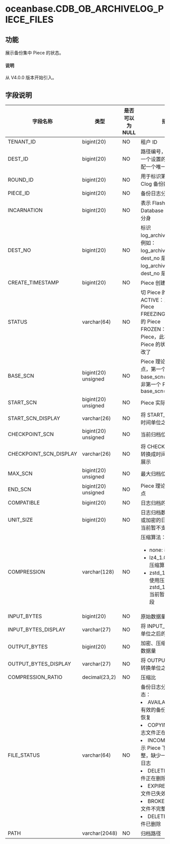 # oceanbase.CDB_OB_ARCHIVELOG_PIECE_FILES

## 功能

展示备份集中 Piece 的状态。

<main id="notice" type='explain'>
  <h4>说明</h4>
  <p>从 V4.0.0 版本开始引入。</p>
</main>

## 字段说明

| 字段名称 | 类型 | 是否可以为 NULL | 描述 |
| --- | --- | --- | --- |
| TENANT_ID | bigint(20) | NO | 租户 ID |
| DEST_ID | bigint(20) | NO | 路径编号，系统对于每一个设置的路径都会分配一个唯一 ID |
| ROUND_ID | bigint(20) | NO | 用于标识第几轮完整的 Clog 备份数据流 |
| PIECE_ID | bigint(20) | NO | 备份日志分片的 ID |
| INCARNATION | bigint(20) | NO | 表示 Flashback Database 后的第几次分身 |
| DEST_NO | bigint(20) | NO | 标识 log_archive_dest_n，例如：log_archive_dest 的 dest_no 是 0，log_archive_dest_1 的 dest_no 是 1 等 |
| CREATE_TIMESTAMP | bigint(20) | NO | Piece 创建时间 |
| STATUS | varchar(64) | NO | 切 Piece 的状态：<br>ACTIVE：当前活跃的 Piece<br>FREEZING：正在冻结的 Piece<br>FROZEN：已经冻结的 Piece，此状态后，该 Piece 的状态不会再修改了 |
| BASE_SCN | bigint(20) unsigned | NO | Piece 理论上的开始位点，第一个 Piece：base_scn≠start_scn；非第一个 Piece：base_scn=start_scn |
| START_SCN | bigint(20) unsigned | NO | Piece 实际开始位点 |
| START_SCN_DISPLAY | varchar(26) | NO | 将 START_SCN 转换成时间单位之后的展示 |
| CHECKPOINT_SCN | bigint(20) unsigned | NO | 当前归档位点 |
| CHECKPOINT_SCN_DISPLAY | varchar(26) | NO | 将 CHECKPOINT_SCN 转换成时间单位之后的展示 |
| MAX_SCN | bigint(20) unsigned | NO | 最大归档位点 |
| END_SCN | bigint(20) unsigned | NO | Piece 理论上的结束位点 |
| COMPATIBLE | bigint(20) | NO | 日志归档的兼容版本号 |
| UNIT_SIZE   | bigint(20)   | NO   | 日志归档数据单次压缩或加密的日志块大小，当前暂不支持该字段    |
| COMPRESSION | varchar(128) | NO   | 压缩算法：<ul><li> none: 表示不压缩 </li><li> lz4_1.0：表示使用压缩算法 lz4_1.0 </li><li>zstd_1.3.8：表示使用压缩算法 zstd_1.3.8</li>当前暂不支持该字段    |
| INPUT_BYTES | bigint(20) | NO | 原始数据量 |
| INPUT_BYTES_DISPLAY | varchar(27) | NO | 将 INPUT_BYTES 转换单位之后的展示 |
| OUTPUT_BYTES | bigint(20) | NO | 加密、压缩之后的有效数据量 |
| OUTPUT_BYTES_DISPLAY | varchar(27) | NO | 将 OUTPUT_BYTES 转换单位之后的展示 |
| COMPRESSION_RATIO | decimal(23,2) | NO | 压缩比 |
| FILE_STATUS | varchar(64) | NO | 备份日志分片的文件状态：<li>AVAILABLE：表示有效的备份，可以用于恢复<li>COPYING：表示日志文件正在备份中<li>INCOMPELTE：表示 Piece 下的日志不完整，缺少一些日志流的日志<li>DELETING：日志文件正在删除<li>EXPIRED: 表示备份文件已失效<li>BROKEN：备份的文件不完整，不可使用<li>DELETED：日志文件已删除 |
| PATH | varchar(2048) | NO | 归档路径 |
